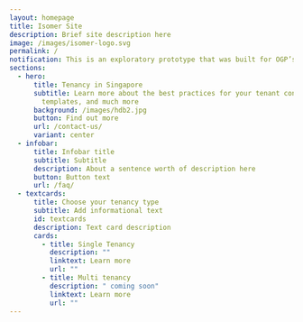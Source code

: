 ```yaml
---
layout: homepage
title: Isomer Site
description: Brief site description here
image: /images/isomer-logo.svg
permalink: /
notification: This is an exploratory prototype that was built for OGP’s Hack for Public Good
sections:
  - hero:
      title: Tenancy in Singapore
      subtitle: Learn more about the best practices for your tenant contract, reuse
        templates, and much more
      background: /images/hdb2.jpg
      button: Find out more
      url: /contact-us/
      variant: center
  - infobar:
      title: Infobar title
      subtitle: Subtitle
      description: About a sentence worth of description here
      button: Button text
      url: /faq/
  - textcards:
      title: Choose your tenancy type
      subtitle: Add informational text
      id: textcards
      description: Text card description
      cards:
        - title: Single Tenancy
          description: ""
          linktext: Learn more
          url: ""
        - title: Multi tenancy
          description: " coming soon"
          linktext: Learn more
          url: ""
---
```

